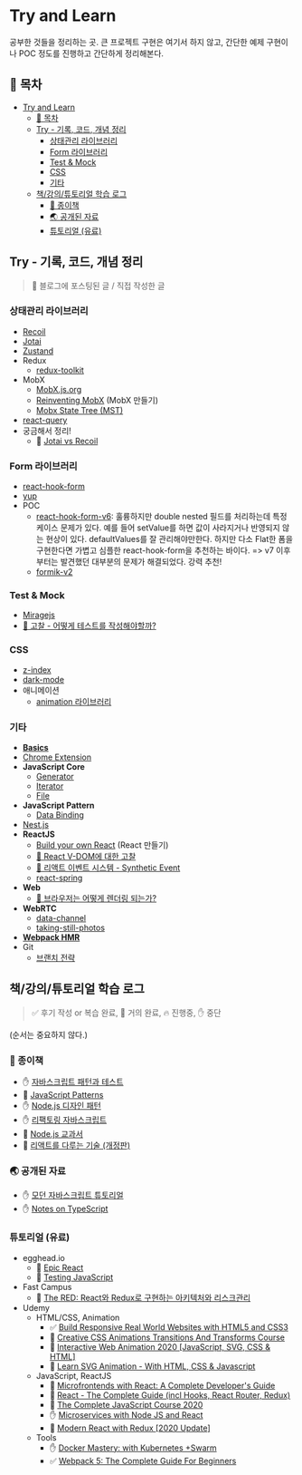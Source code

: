 # Try and Learn

공부한 것들을 정리하는 곳. 큰 프로젝트 구현은 여기서 하지 않고, 간단한 예제 구현이나 POC 정도를 진행하고 간단하게 정리해본다.

## 📖 목차

- [Try and Learn](#try-and-learn)
  - [📖 목차](#-목차)
  - [Try - 기록, 코드, 개념 정리](#try---기록-코드-개념-정리)
    - [상태관리 라이브러리](#상태관리-라이브러리)
    - [Form 라이브러리](#form-라이브러리)
    - [Test & Mock](#test--mock)
    - [CSS](#css)
    - [기타](#기타)
  - [책/강의/튜토리얼 학습 로그](#책강의튜토리얼-학습-로그)
    - [📕 종이책](#-종이책)
    - [🌏 공개된 자료](#-공개된-자료)
    - [튜토리얼 (유료)](#튜토리얼-유료)

## Try - 기록, 코드, 개념 정리

> 📝 블로그에 포스팅된 글 / 직접 작성한 글

### 상태관리 라이브러리

- [Recoil](./try/recoil)
- [Jotai](./try/jotai)
- [Zustand](./try/zustand/README.md)
- Redux
  - [redux-toolkit](./try/redux-toolkit)
- MobX
  - [MobX.js.org](./try/mobx/mobx-js-org)
  - [Reinventing MobX](./try/mobx/reinventing-mobx) (MobX 만들기)
  - [Mobx State Tree (MST)](./try/mobx-state-tree)
- [react-query](./try/react-query)
- 궁금해서 정리!
  - 📝 [Jotai vs Recoil](./readings/jotai-vs-recoil)

### Form 라이브러리

- [react-hook-form](./try/react-hook-form)
- [yup](./try/yup)
- POC
  - [react-hook-form-v6](./poc/react-hook-form-v6): 훌륭하지만 double nested 필드를 처리하는데 특정 케이스 문제가 있다. 예를 들어 setValue를 하면 값이 사라지거나 반영되지 않는 현상이 있다. defaultValues를 잘 관리해야만한다. 하지만 다소 Flat한 폼을 구현한다면 가볍고 심플한 react-hook-form을 추천하는 바이다. => v7 이후 부터는 발견했던 대부분의 문제가 해결되었다. 강력 추천!
  - [formik-v2](./poc/formik-v2)

### Test & Mock

- [Miragejs](./try/miragejs)
- [📝 고찰 - 어떻게 테스트를 작성해야할까?](./try/javascript-test/consideration-how-to-write-test.md)

### CSS

- [z-index](./try/css/z-index.md)
- [dark-mode](./try/css/dark-mode)
- 애니메이션
  - [animation 라이브러리](./poc/animation)

### 기타

- **[Basics](./try/basics)**
- [Chrome Extension](./try/chrome-extension)
- **JavaScript Core**
  - [Generator](./try/javascript-core/generator)
  - [Iterator](./try/javascript-core/iterator)
  - [File](./try/javascript-core/File)
- **JavaScript Pattern**
  - [Data Binding](./try/javascript-pattern/vanilla-js-data-binding)
- [Nest.js](./try/nestjs)
- **ReactJS**
  - [Build your own React](./try/reactjs/build-your-own-react) (React 만들기)
  - [📝 React V-DOM에 대한 고찰](./try/reactjs/react-v-dom-study)
  - [📝 리액트 이벤트 시스템 - Synthetic Event](./try/reactjs/synthetic-event)
  - [react-spring](./try/react-spring)
- **Web**
  - [📝 브라우저는 어떻게 렌더링 되는가?](https://gwanduke.tistory.com/entry/%EB%B8%8C%EB%9D%BC%EC%9A%B0%EC%A0%80%EB%8A%94-%EC%96%B4%EB%96%BB%EA%B2%8C-%EB%A0%8C%EB%8D%94%EB%A7%81-%EB%90%98%EB%8A%94%EA%B0%80)
- **WebRTC**
  - [data-channel](./try/web-rtc/data-channel)
  - [taking-still-photos](./try/web-rtc/taking-still-photos)
- **[Webpack HMR](./try/webpack-hmr)**
- Git
  - [브랜치 전략](./try/git/strategy.md)

## 책/강의/튜토리얼 학습 로그

> ✅ 후기 작성 or 복습 완료, 📝 거의 완료, 🔥 진행중, ✋ 중단

(순서는 중요하지 않다.)

### 📕 종이책

- ✋ [자바스크립트 패턴과 테스트](./material/books/javascript-pattern-and-test)
- 📝 [JavaScript Patterns](./material/books/javascript-patterns)
- ✋ [Node.js 디자인 패턴](./material/books/nodejs-design-pattern)
- ✋ [리팩토링 자바스크립트](./material/books/refactoring-javascript)
- 📝 [Node.js 교과서](./material/books/nodejs-textbook)
- 📝 [리액트를 다루는 기술 (개정판)](./material/books/the-art-of-dealing-with-react)

### 🌏 공개된 자료

- ✋ [모던 자바스크립트 튜토리얼](./material/internet/modern-javascript-tutorial)
- ✋ [Notes on TypeScript](./material/internet/notes-on-typescript)

### 튜토리얼 (유료)

- egghead.io
  - 📝 [Epic React](./material/egghead/epic-react)
  - 📝 [Testing JavaScript](./material/egghead/testing-javascript)
- Fast Campus
  - 📝 [The RED: React와 Redux로 구현하는 아키텍처와 리스크관리](./material/fastcampus/the-red-react-redux-risk-management.md)
- Udemy
  - HTML/CSS, Animation
    - ✅ [Build Responsive Real World Websites with HTML5 and CSS3](./material/udemy/build-responsive-real-world-websites)
    - 📝 [Creative CSS Animations Transitions And Transforms Course](./material/udemy/creative-css-animations-transitions-and-transforms-course)
    - 📝 [Interactive Web Animation 2020 [JavaScript, SVG, CSS & HTML]](./material/udemy/interactive-web-animation-2020)
    - 📝 [Learn SVG Animation - With HTML, CSS & Javascript](./material/udemy/learn-svg-animation)
  - JavaScript, ReactJS
    - 📝 [Microfrontends with React: A Complete Developer's Guide](./material/udemy/microfrontends-with-react)
    - 📝 [React - The Complete Guide (incl Hooks, React Router, Redux)](./material/udemy/react-the-complete-guide)
    - 📝 [The Complete JavaScript Course 2020](./material/udemy/the-complete-javascript-course-2020)
    - ✋ [Microservices with Node JS and React](./material/udemy/microservices-with-node-js-and-react)
    - 📝 [Modern React with Redux [2020 Update]](./material/udemy/modern-react-with-redux)
  - Tools
    - ✋ [Docker Mastery: with Kubernetes +Swarm](./material/udemy/docker-mastery-with-kubernetes-swarm.md)
    - ✅ [Webpack 5: The Complete Guide For Beginners](./material/udemy/webpack5-the-complete-guide-for-beginners)
